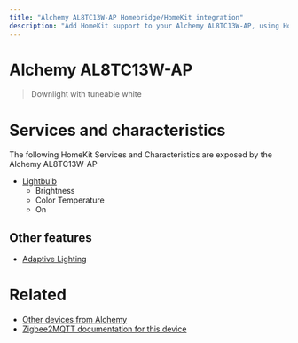 ```yaml
---
title: "Alchemy AL8TC13W-AP Homebridge/HomeKit integration"
description: "Add HomeKit support to your Alchemy AL8TC13W-AP, using Homebridge, Zigbee2MQTT and homebridge-z2m."
---
```

<!---
This file has been GENERATED using src/docgen/docgen.ts
DO NOT EDIT THIS FILE MANUALLY!
-->
# Alchemy AL8TC13W-AP
> Downlight with tuneable white


# Services and characteristics
The following HomeKit Services and Characteristics are exposed by
the Alchemy AL8TC13W-AP

* [Lightbulb](../../light.md)
  * Brightness
  * Color Temperature
  * On

## Other features
* [Adaptive Lighting](../../light.md)

# Related
* [Other devices from Alchemy](../index.md#alchemy)
* [Zigbee2MQTT documentation for this device](https://www.zigbee2mqtt.io/devices/AL8TC13W-AP.html)
